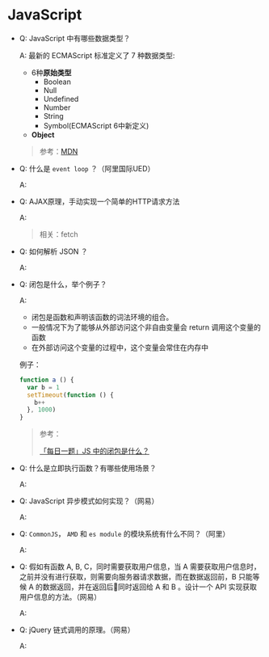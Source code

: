 # JavaScript

- Q: JavaScript 中有哪些数据类型？

  A:
  最新的 ECMAScript 标准定义了 7 种数据类型:
  - 6种**原始类型**
    - Boolean
    - Null
    - Undefined
    - Number
    - String
    - Symbol(ECMAScript 6中新定义)
  - **Object**

  > 参考：[MDN](https://developer.mozilla.org/zh-CN/docs/Web/JavaScript/Data_structures)

- Q: 什么是 `event loop` ？（阿里国际UED）

  A:

- Q: AJAX原理，手动实现一个简单的HTTP请求方法

  A:

  > 相关：fetch

- Q: 如何解析 JSON ？

  A:

- Q: 闭包是什么，举个例子？

  A:

  - 闭包是函数和声明该函数的词法环境的组合。
  - 一般情况下为了能够从外部访问这个非自由变量会 return 调用这个变量的函数
  - 在外部访问这个变量的过程中，这个变量会常住在内存中

  例子：

  ```javascript
  function a () {
    var b = 1
    setTimeout(function () {
      b++
    }, 1000)
  }
  ```

  > 参考：
  >
  > [「每日一题」JS 中的闭包是什么？](https://zhuanlan.zhihu.com/p/22486908)

- Q: 什么是立即执行函数？有哪些使用场景？

  A:

- Q: JavaScript 异步模式如何实现？（网易）

  A:

- Q: `CommonJS`， `AMD` 和 `es module` 的模块系统有什么不同？（阿里）

  A:

- Q: 假如有函数 A, B, C，同时需要获取用户信息，当 A 需要获取用户信息时，之前并没有进行获取，则需要向服务器请求数据，而在数据返回前，B 只能等候 A 的数据返回，并在返回后同时返回给 A 和 B 。设计一个 API 实现获取用户信息的方法。（网易）

  A:

- Q: jQuery 链式调用的原理。（网易）

  A: